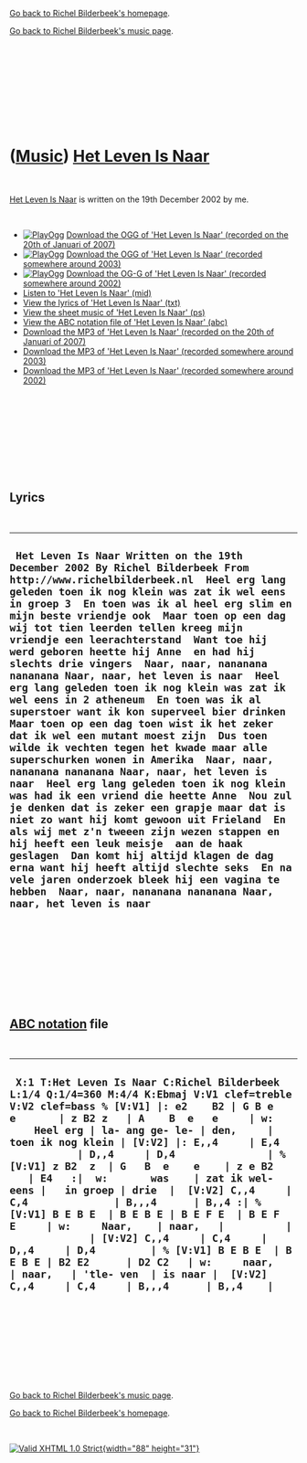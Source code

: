 [Go back to Richel Bilderbeek's homepage](index.htm).

[Go back to Richel Bilderbeek's music page](Music.htm).

 

 

 

 

 

([Music](Music.htm)) [Het Leven Is Naar](SongHetLevenIsNaar.htm)
================================================================

 

[Het Leven Is Naar](SongHetLevenIsNaar.htm) is written on the 19th
December 2002 by me.

 

-   [![PlayOgg](http://static.fsf.org/playogg/Play_ogg_80x15.png "I support PlayOgg!")](http://playogg.org)
    [Download the OGG of 'Het Leven Is Naar' (recorded on the 20th of
    Januari of 2007)](CD06_01HetLevenIsNaar20070120.ogg)
-   [![PlayOgg](http://static.fsf.org/playogg/Play_ogg_80x15.png "I support PlayOgg!")](http://playogg.org)
    [Download the OGG of 'Het Leven Is Naar' (recorded somewhere
    around 2003)](CD03_08HetLevenIsNaar.ogg)
-   [![PlayOgg](http://static.fsf.org/playogg/Play_ogg_80x15.png "I support PlayOgg!")](http://playogg.org)
    [Download the OG-G of 'Het Leven Is Naar' (recorded somewhere
    around 2002)](CD02_05HetLevenIsNaar.ogg)
-   [Listen to 'Het Leven Is Naar' (mid)](SongHetLevenIsNaar.mid)
-   [View the lyrics of 'Het Leven Is Naar'
    (txt)](SongHetLevenIsNaar.txt)
-   [View the sheet music of 'Het Leven Is Naar'
    (ps)](SongHetLevenIsNaar.ps)
-   [View the ABC notation file of 'Het Leven Is Naar'
    (abc)](SongHetLevenIsNaar.abc)
-   [Download the MP3 of 'Het Leven Is Naar' (recorded on the 20th of
    Januari of 2007)](CD06_01HetLevenIsNaar20070120.mp3)
-   [Download the MP3 of 'Het Leven Is Naar' (recorded somewhere
    around 2003)](CD03_08HetLevenIsNaar.mp3)
-   [Download the MP3 of 'Het Leven Is Naar' (recorded somewhere
    around 2002)](CD02_05HetLevenIsNaar.mp3)

 

 

 

 

 

Lyrics
------

 

  -------------------------------------------------------------------------------------------------------------------------------------------------------------------------------------------------------------------------------------------------------------------------------------------------------------------------------------------------------------------------------------------------------------------------------------------------------------------------------------------------------------------------------------------------------------------------------------------------------------------------------------------------------------------------------------------------------------------------------------------------------------------------------------------------------------------------------------------------------------------------------------------------------------------------------------------------------------------------------------------------------------------------------------------------------------------------------------------------------------------------------------------------------------------------------------------------------------------------------------------------------------------------------------------------------------------------------------------------------
  ` Het Leven Is Naar Written on the 19th December 2002 By Richel Bilderbeek From http://www.richelbilderbeek.nl  Heel erg lang geleden toen ik nog klein was zat ik wel eens in groep 3  En toen was ik al heel erg slim en mijn beste vriendje ook  Maar toen op een dag wij tot tien leerden tellen kreeg mijn vriendje een leerachterstand  Want toe hij werd geboren heette hij Anne  en had hij slechts drie vingers  Naar, naar, nananana nananana Naar, naar, het leven is naar  Heel erg lang geleden toen ik nog klein was zat ik wel eens in 2 atheneum  En toen was ik al superstoer want ik kon superveel bier drinken  Maar toen op een dag toen wist ik het zeker dat ik wel een mutant moest zijn  Dus toen wilde ik vechten tegen het kwade maar alle superschurken wonen in Amerika  Naar, naar, nananana nananana Naar, naar, het leven is naar  Heel erg lang geleden toen ik nog klein was had ik een vriend die heette Anne  Nou zul je denken dat is zeker een grapje maar dat is niet zo want hij komt gewoon uit Frieland  En als wij met z'n tweeen zijn wezen stappen en hij heeft een leuk meisje  aan de haak geslagen  Dan komt hij altijd klagen de dag erna want hij heeft altijd slechte seks  En na vele jaren onderzoek bleek hij een vagina te hebben  Naar, naar, nananana nananana Naar, naar, het leven is naar`
  -------------------------------------------------------------------------------------------------------------------------------------------------------------------------------------------------------------------------------------------------------------------------------------------------------------------------------------------------------------------------------------------------------------------------------------------------------------------------------------------------------------------------------------------------------------------------------------------------------------------------------------------------------------------------------------------------------------------------------------------------------------------------------------------------------------------------------------------------------------------------------------------------------------------------------------------------------------------------------------------------------------------------------------------------------------------------------------------------------------------------------------------------------------------------------------------------------------------------------------------------------------------------------------------------------------------------------------------------------

 

 

 

 

 

[ABC notation](MusicAbc.htm) file
---------------------------------

 

  -------------------------------------------------------------------------------------------------------------------------------------------------------------------------------------------------------------------------------------------------------------------------------------------------------------------------------------------------------------------------------------------------------------------------------------------------------------------------------------------------------------------------------------------------------------------------------------------------------------------------------------------------------------------------------------------------------------------------------------------------------------------------------------------------------------------------------------------------
  ` X:1 T:Het Leven Is Naar C:Richel Bilderbeek L:1/4 Q:1/4=360 M:4/4 K:Ebmaj V:V1 clef=treble V:V2 clef=bass % [V:V1] |: e2    B2 | G B e   e       | z B2 z   | A    B  e   e     | w:        Heel erg | la- ang ge- le- | den,     | toen ik nog klein | [V:V2] |: E,,4     | E,4             | D,,4     | D,4               | % [V:V1] z B2  z  | G   B  e    e    | z e B2     | E4   :|  w:       was    | zat ik wel- eens |   in groep | drie  |  [V:V2] C,,4     | C,4              | B,,,4      | B,,4 :| % [V:V1] B E B E  | B E B E | B E F E  | B E F E     | w:     Naar,    | naar,   |          |             | [V:V2] C,,4     | C,4     | D,,4     | D,4         | % [V:V1] B E B E  | B E B E | B2 E2      | D2 C2   | w:     naar,    | naar,   | 'tle- ven  | is naar |  [V:V2] C,,4     | C,4     | B,,,4      | B,,4    |`
  -------------------------------------------------------------------------------------------------------------------------------------------------------------------------------------------------------------------------------------------------------------------------------------------------------------------------------------------------------------------------------------------------------------------------------------------------------------------------------------------------------------------------------------------------------------------------------------------------------------------------------------------------------------------------------------------------------------------------------------------------------------------------------------------------------------------------------------------------

 

 

 

 

 

[Go back to Richel Bilderbeek's music page](Music.htm).

[Go back to Richel Bilderbeek's homepage](index.htm).

 

[![Valid XHTML 1.0 Strict](valid-xhtml10.png){width="88"
height="31"}](http://validator.w3.org/check?uri=referer)
